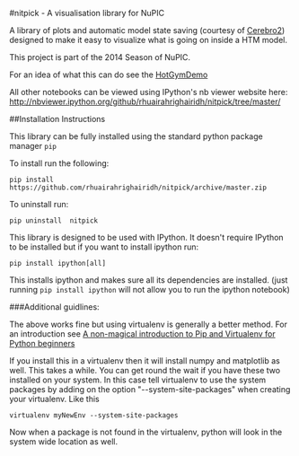 #nitpick - A visualisation library for NuPIC

A library of plots and automatic model state saving (courtesy of [Cerebro2](https://github.com/numenta/nupic.cerebro2)) designed to make it easy to visualize what is going on inside a HTM model.

This project is part of the 2014 Season of NuPIC.

For an idea of what this can do see the [HotGymDemo](https://github.com/rhuairahrighairidh/nitpick/tree/master/development/HotGymDemo.ipynb)

All other notebooks can be viewed using IPython's nb viewer website here:  http://nbviewer.ipython.org/github/rhuairahrighairidh/nitpick/tree/master/


##Installation Instructions

This library can be fully installed using the standard python package manager ```pip```

To install run the following:

    pip install https://github.com/rhuairahrighairidh/nitpick/archive/master.zip

To uninstall run:

    pip uninstall  nitpick

This library is designed to be used with IPython. It doesn't require IPython to be installed but if you want to install ipython run:

    pip install ipython[all]
    
This installs ipython and makes sure all its dependencies are installed. (just running ```pip install ipython``` will not allow you to run the ipython notebook)

###Additional guidlines:

The above works fine but using virtualenv is generally a better method.
For an introduction see [A non-magical introduction to Pip and Virtualenv for Python beginners](http://www.dabapps.com/blog/introduction-to-pip-and-virtualenv-python/)

If you install this in a virtualenv then it will install numpy and matplotlib as well. This takes a while. You can get round the wait if you have these two installed on your system. In this case tell virtualenv to use the system packages by adding on the option "--system-site-packages" when creating your virtualenv. Like this

    virtualenv myNewEnv --system-site-packages

Now when a package is not found in the virtualenv, python will look in the system wide location as well.


